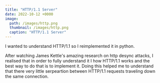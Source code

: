 ```yaml
---
title: "HTTP/1.1 Server"
date: 2022-10-12 +0000
image: 
  path: /images/http.png
  thumbnail: /images/http.png
  caption: "HTTP/1.1 Server"
---
```


I wanted to understand HTTP/1.1 so I reimplemented it in python.

After watching James Kettle's amazing research on http desync attacks, I realised that in order to fully understand it I how HTTP/1.1 works and the best way to do that is to implement it. Doing this helped me to understand that there very little serpeartion between HTTP/1.1 requests traveling down the same connection.
